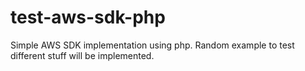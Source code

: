 # test-aws-sdk-php

Simple AWS SDK implementation using php. Random example to test different stuff will be implemented.
